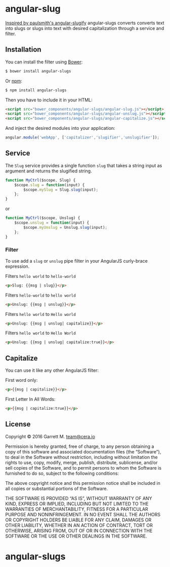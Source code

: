 # angular-slug

[Inspired by paulsmith's angular-slugify](https://github.com/paulsmith/angular-slugify) angular-slugs converts converts text into slugs or slugs into text with desired capitalization through a service and filter.


## Installation

You can install the filter using [Bower](http://bower.io/):

```bash
$ bower install angular-slugs
```

Or [npm](https://www.npmjs.com/):

```bash
$ npm install angular-slugs
```

Then you have to include it in your HTML:

```html
<script src="bower_components/angular-slugs/angular-slug.js"></script>
<script src="bower_components/angular-slugs/angular-unslug.js"></script>
<script src="bower_components/angular-slugs/angular-capitalize.js"></script>
```

And inject the desired modules into your application:

```js
angular.module('webApp', ['capitalizer','slugifier','unslugifier']);
```


## Service

The `Slug` service provides a single function `slug` that takes a string
input as argument and returns the slugified string.

```js
function MyCtrl($scope, Slug) {
    $scope.slug = function(input) {
        $scope.mySlug = Slug.slug(input);
    };
}
```
or

```js
function MyCtrl($scope, Unslug) {
    $scope.unslug = function(input) {
        $scope.myUnslug = Unslug.slug(input);
    };
}
```

### Filter

To use add a `slug` or `unslug` pipe filter in your AngularJS curly-brace
expression.

Filters `hello world` to `hello-world`

```html
<p>Slug: {{msg | slug}}</p>
```
Filters `hello-world` to `hello world`

```html
<p>Unslug: {{msg | unslug}}</p>
```

Filters `hello world` to `Hello world`

```html
<p>Unslug: {{msg | unslug| capitalize}}</p>
```

Filters `hello world` to `Hello World`

```html
<p>Unslug: {{msg | unslug| capitalize:true}}</p>
```



## Capitalize

You can use it like any other AngularJS filter:

First word only:

```html
<p>{{msg | capitalize}}</p>
```

First Letter In All Words:

```html
<p>{{msg | capitalize:true}}</p>
```

## License

Copyright © 2016 Garrett M. <team@cera.io>

Permission is hereby granted, free of charge, to any person obtaining a copy
of this software and associated documentation files (the “Software”), to deal
in the Software without restriction, including without limitation the rights
to use, copy, modify, merge, publish, distribute, sublicense, and/or sell
copies of the Software, and to permit persons to whom the Software is
furnished to do so, subject to the following conditions:

The above copyright notice and this permission notice shall be included in all
copies or substantial portions of the Software.

THE SOFTWARE IS PROVIDED “AS IS”, WITHOUT WARRANTY OF ANY KIND, EXPRESS OR
IMPLIED, INCLUDING BUT NOT LIMITED TO THE WARRANTIES OF MERCHANTABILITY,
FITNESS FOR A PARTICULAR PURPOSE AND NONINFRINGEMENT. IN NO EVENT SHALL THE
AUTHORS OR COPYRIGHT HOLDERS BE LIABLE FOR ANY CLAIM, DAMAGES OR OTHER
LIABILITY, WHETHER IN AN ACTION OF CONTRACT, TORT OR OTHERWISE, ARISING FROM,
OUT OF OR IN CONNECTION WITH THE SOFTWARE OR THE USE OR OTHER DEALINGS IN THE
SOFTWARE.
# angular-slugs
